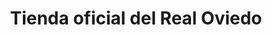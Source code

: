 ---
title: "Tienda oficial del Real Oviedo"
url: /oviedo-uvieu/tienda-oficial-del-real-oviedo/
shop: Sport
---